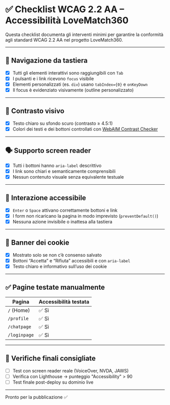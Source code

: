 # ✅ Checklist WCAG 2.2 AA – Accessibilità LoveMatch360

Questa checklist documenta gli interventi minimi per garantire la 
conformità agli standard WCAG 2.2 AA nel progetto LoveMatch360.

---

## 🔁 Navigazione da tastiera

- [x] Tutti gli elementi interattivi sono raggiungibili con `Tab`
- [x] I pulsanti e i link ricevono `focus` visibile
- [x] Elementi personalizzati (es. `div`) usano `tabIndex={0}` e 
`onKeyDown`
- [x] Il focus è evidenziato visivamente (outline personalizzato)

---

## 🎨 Contrasto visivo

- [x] Testo chiaro su sfondo scuro (contrasto ≥ 4.5:1)
- [x] Colori dei testi e dei bottoni controllati con [WebAIM Contrast 
Checker](https://webaim.org/resources/contrastchecker)

---

## 🗣️ Supporto screen reader

- [x] Tutti i bottoni hanno `aria-label` descrittivo
- [x] I link sono chiari e semanticamente comprensibili
- [x] Nessun contenuto visuale senza equivalente testuale

---

## 🔘 Interazione accessibile

- [x] `Enter` o `Space` attivano correttamente bottoni e link
- [x] I form non ricaricano la pagina in modo imprevisto 
(`preventDefault()`)
- [x] Nessuna azione invisibile o inattesa alla tastiera

---

## 🍪 Banner dei cookie

- [x] Mostrato solo se non c’è consenso salvato
- [x] Bottoni “Accetta” e “Rifiuta” accessibili e con `aria-label`
- [x] Testo chiaro e informativo sull’uso dei cookie

---

## ✅ Pagine testate manualmente

| Pagina           | Accessibilità testata |
|------------------|------------------------|
| `/` (Home)       | ✅ Sì                   |
| `/profile`       | ✅ Sì                   |
| `/chatpage`      | ✅ Sì                   |
| `/loginpage`     | ✅ Sì                   |

---

## 📌 Verifiche finali consigliate

- [ ] Test con screen reader reale (VoiceOver, NVDA, JAWS)
- [ ] Verifica con Lighthouse → punteggio "Accessibility" > 90
- [ ] Test finale post-deploy su dominio live

---

Pronto per la pubblicazione ✅

